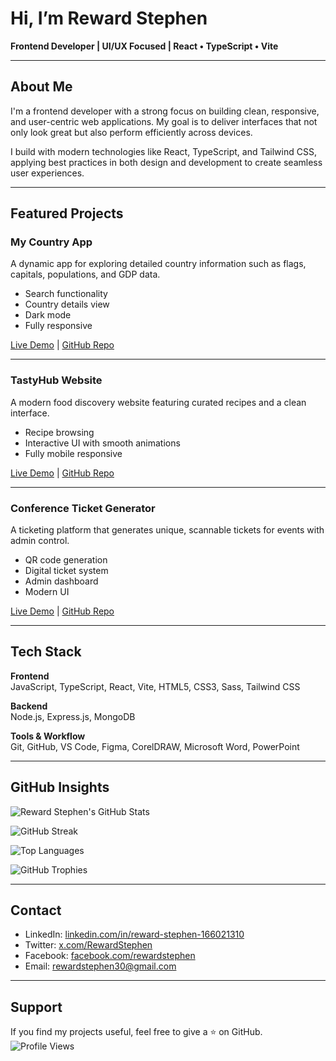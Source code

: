 # Hi, I’m Reward Stephen  
**Frontend Developer | UI/UX Focused | React • TypeScript • Vite**

---

## About Me

I'm a frontend developer with a strong focus on building clean, responsive, and user-centric web applications. My goal is to deliver interfaces that not only look great but also perform efficiently across devices.

I build with modern technologies like React, TypeScript, and Tailwind CSS, applying best practices in both design and development to create seamless user experiences.

---

## Featured Projects

### My Country App  
A dynamic app for exploring detailed country information such as flags, capitals, populations, and GDP data.

- Search functionality
- Country details view
- Dark mode
- Fully responsive

[Live Demo](https://my-country-app-three.vercel.app/) | [GitHub Repo](https://github.com/Reward-steve/My-Country-App)

---

### TastyHub Website  
A modern food discovery website featuring curated recipes and a clean interface.

- Recipe browsing
- Interactive UI with smooth animations
- Fully mobile responsive

[Live Demo](https://tasty-hub-phi.vercel.app/) | [GitHub Repo](https://github.com/Reward-steve/Tasty-hub)

---

### Conference Ticket Generator  
A ticketing platform that generates unique, scannable tickets for events with admin control.

- QR code generation
- Digital ticket system
- Admin dashboard
- Modern UI

[Live Demo](https://conference-ticket-generator-gamma.vercel.app/) | [GitHub Repo](https://github.com/Reward-steve/conference-ticket-generator-main)

---

## Tech Stack

**Frontend**  
JavaScript, TypeScript, React, Vite, HTML5, CSS3, Sass, Tailwind CSS

**Backend**  
Node.js, Express.js, MongoDB

**Tools & Workflow**  
Git, GitHub, VS Code, Figma, CorelDRAW, Microsoft Word, PowerPoint

---

## GitHub Insights

![Reward Stephen's GitHub Stats](https://github-readme-stats.vercel.app/api?username=Reward-steve&show_icons=true&theme=radical&count_private=true&hide_border=true&cache_seconds=1800)

![GitHub Streak](https://streak-stats.demolab.com/?user=Reward-steve&theme=dark)

![Top Languages](https://github-readme-stats.vercel.app/api/top-langs/?username=Reward-steve&layout=compact&theme=radical&hide_border=true)

![GitHub Trophies](https://github-profile-trophy.vercel.app/?username=Reward-steve&theme=radical&no-bg=true&no-frame=true&margin-w=15)

---

## Contact

- LinkedIn: [linkedin.com/in/reward-stephen-166021310](https://www.linkedin.com/in/reward-stephen-166021310/)
- Twitter: [x.com/RewardStephen](https://x.com/RewardStephen)
- Facebook: [facebook.com/rewardstephen](https://facebook.com/rewardstephen)
- Email: rewardstephen30@gmail.com

---

## Support

If you find my projects useful, feel free to give a ⭐ on GitHub.  
![Profile Views](https://komarev.com/ghpvc/?username=Reward-steve&color=blue)
